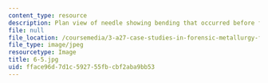 ```yaml
---
content_type: resource
description: Plan view of needle showing bending that occurred before fracture. (64X)
file: null
file_location: /coursemedia/3-a27-case-studies-in-forensic-metallurgy-fall-2007/fface96d7d1c592755fbcbf2aba9bb53_6-5.jpg
file_type: image/jpeg
resourcetype: Image
title: 6-5.jpg
uid: fface96d-7d1c-5927-55fb-cbf2aba9bb53
---
```

